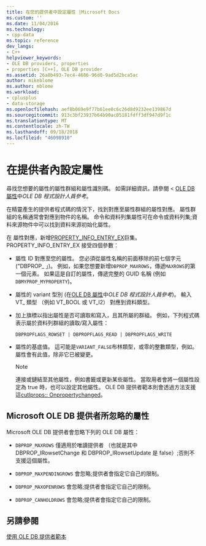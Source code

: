 ```yaml
---
title: 在您的提供者中設定屬性 |Microsoft Docs
ms.custom: ''
ms.date: 11/04/2016
ms.technology:
- cpp-data
ms.topic: reference
dev_langs:
- C++
helpviewer_keywords:
- OLE DB providers, properties
- properties [C++], OLE DB provider
ms.assetid: 26a8b493-7ec4-4686-96d0-9ad5d2bca5ac
author: mikeblome
ms.author: mblome
ms.workload:
- cplusplus
- data-storage
ms.openlocfilehash: aef8b069e9f77b61ee0c6c26d8d9232ee139867d
ms.sourcegitcommit: 913c3bf23937b64b90ac05181fdff3df947d9f1c
ms.translationtype: MT
ms.contentlocale: zh-TW
ms.lasthandoff: 09/18/2018
ms.locfileid: "46098910"
---
```

# <a name="setting-properties-in-your-provider"></a>在提供者內設定屬性

尋找您想要的屬性的屬性群組和屬性識別碼。 如需詳細資訊，請參閱 < [OLE DB 屬性](/previous-versions/windows/desktop/ms722734\(v=vs.85\))中*OLE DB 程式設計人員參考*。  
  
在精靈產生的提供者程式碼的情況下，找到對應至屬性群組的屬性對應。 屬性群組的名稱通常會對應到物件的名稱。 命令和資料列集屬性可在命令或資料列集;資料來源物件中可以找到資料來源初始化屬性。  
  
在 屬性對應，新增[PROPERTY_INFO_ENTRY_EX](../../data/oledb/property-info-entry-ex.md)巨集。 PROPERTY_INFO_ENTRY_EX 接受四個參數：  
  
- 屬性 ID 對應至您的屬性。 您必須從屬性名稱的前面移除的前七個字元 ("DBPROP_ 」)。 例如，如果您想要新增`DBPROP_MAXROWS`，傳遞`MAXROWS`的第一個元素。 如果這是自訂的屬性，傳遞完整的 GUID 名稱 (例如`DBMYPROP_MYPROPERTY`)。  
  
- 屬性的 variant 型別 (在[OLE DB 屬性](/previous-versions/windows/desktop/ms722734\(v=vs.85\))中*OLE DB 程式設計人員參考*)。 輸入 VT_ 類型 （例如 VT_BOOL 或 VT_I2） 對應到資料類型。  
  
- 加上旗標以指出屬性是否可讀取和寫入，且其所屬的群組。 例如，下列程式碼表示屬於資料列群組的讀取/寫入屬性：  
  
    ```  
    DBPROPFLAGS_ROWSET | DBPROPFLAGS_READ | DBPROPFLAGS_WRITE  
    ```  
  
- 屬性的基底值。 這可能是`VARIANT_FALSE`布林類型，或零的整數類型，例如。 屬性會有此值，除非它已被變更。  
  
    > [!NOTE]
    >  連接或鏈結至其他屬性，例如書籤或更新某些屬性。 當取用者會將一個屬性設定為 true 時，也可以設定其他屬性。 OLE DB 提供者範本則會透過方法支援這[cutlprops:: Onpropertychanged](../../data/oledb/cutlprops-onpropertychanged.md)。  
  
## <a name="properties-ignored-by-microsoft-ole-db-providers"></a>Microsoft OLE DB 提供者所忽略的屬性  

Microsoft OLE DB 提供者會忽略下列的 OLE DB 屬性：  
  
- `DBPROP_MAXROWS` 僅適用於唯讀提供者 （也就是其中 DBPROP_IRowsetChange 和 DBPROP_IRowsetUpdate 是 false）;否則不支援這個屬性。  
  
- `DBPROP_MAXPENDINGROWS` 會忽略;提供者會指定它自己的限制。  
  
- `DBPROP_MAXOPENROWS` 會忽略;提供者會指定它自己的限制。  
  
- `DBPROP_CANHOLDROWS` 會忽略;提供者會指定它自己的限制。  
  
## <a name="see-also"></a>另請參閱  

[使用 OLE DB 提供者範本](../../data/oledb/working-with-ole-db-provider-templates.md)